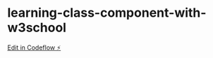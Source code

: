 # learning-class-component-with-w3school

[Edit in Codeflow ⚡️](https://stackblitz.com/~/github.com/iamshiv007/learning-class-component-with-w3school)